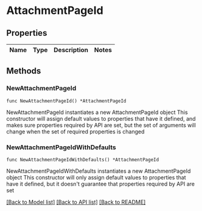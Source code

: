 # AttachmentPageId

## Properties

Name | Type | Description | Notes
------------ | ------------- | ------------- | -------------

## Methods

### NewAttachmentPageId

`func NewAttachmentPageId() *AttachmentPageId`

NewAttachmentPageId instantiates a new AttachmentPageId object
This constructor will assign default values to properties that have it defined,
and makes sure properties required by API are set, but the set of arguments
will change when the set of required properties is changed

### NewAttachmentPageIdWithDefaults

`func NewAttachmentPageIdWithDefaults() *AttachmentPageId`

NewAttachmentPageIdWithDefaults instantiates a new AttachmentPageId object
This constructor will only assign default values to properties that have it defined,
but it doesn't guarantee that properties required by API are set


[[Back to Model list]](../README.md#documentation-for-models) [[Back to API list]](../README.md#documentation-for-api-endpoints) [[Back to README]](../README.md)


